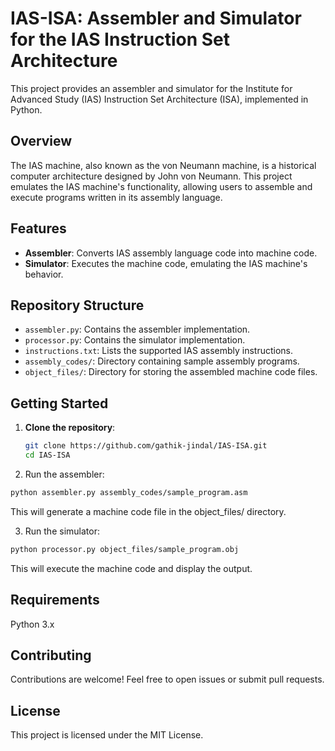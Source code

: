 # IAS-ISA: Assembler and Simulator for the IAS Instruction Set Architecture

This project provides an assembler and simulator for the Institute for Advanced Study (IAS) Instruction Set Architecture (ISA), implemented in Python.

## Overview

The IAS machine, also known as the von Neumann machine, is a historical computer architecture designed by John von Neumann. This project emulates the IAS machine's functionality, allowing users to assemble and execute programs written in its assembly language.

## Features

- **Assembler**: Converts IAS assembly language code into machine code.
- **Simulator**: Executes the machine code, emulating the IAS machine's behavior.

## Repository Structure

- `assembler.py`: Contains the assembler implementation.
- `processor.py`: Contains the simulator implementation.
- `instructions.txt`: Lists the supported IAS assembly instructions.
- `assembly_codes/`: Directory containing sample assembly programs.
- `object_files/`: Directory for storing the assembled machine code files.

## Getting Started

1. **Clone the repository**:
   ```bash
   git clone https://github.com/gathik-jindal/IAS-ISA.git
   cd IAS-ISA
   ```

2. Run the assembler:

  ```bash
  python assembler.py assembly_codes/sample_program.asm
  ```
  This will generate a machine code file in the object_files/ directory.

3. Run the simulator:

  ```bash
  python processor.py object_files/sample_program.obj
  ```
  This will execute the machine code and display the output.

## Requirements
  Python 3.x

## Contributing
  Contributions are welcome! Feel free to open issues or submit pull requests.

## License
  This project is licensed under the MIT License.
